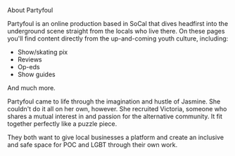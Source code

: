 About Partyfoul 

Partyfoul is an online production based in SoCal that dives headfirst into the underground scene straight from the locals who live there. On these pages you'll find content directly from the up-and-coming youth culture, including:

- Show/skating pix 
- Reviews 
- Op-eds 
- Show guides 

And much more.

Partyfoul came to life through the imagination and hustle of Jasmine. She couldn't do it all on her own, however. She recruited Victoria, someone who shares a mutual interest in and passion for the alternative community. It fit together perfectly like a puzzle piece.

They both want to give local businesses a platform and create an inclusive and safe space for POC and LGBT through their own work.
